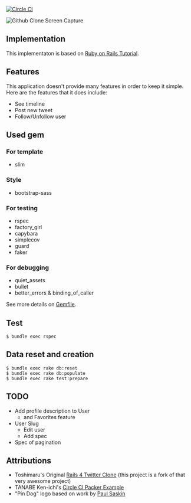 [![Circle CI](https://circleci.com/gh/Spantree/barker.svg?style=svg)](https://circleci.com/gh/Spantree/barker)

![Github Clone Screen Capture](https://cloud.githubusercontent.com/assets/803398/5903211/acdfe32c-a5c3-11e4-8171-b5ab2c3ef806.png)

## Implementation

This implementaton is based on [Ruby on Rails Tutorial](http://ruby.railstutorial.org/ruby-on-rails-tutorial-book).

## Features

This application doesn't provide many features in order to keep it simple. Here are the features that it does include:

* See timeline
* Post new tweet
* Follow/Unfollow user

## Used gem

### For template
* slim

### Style
* bootstrap-sass

### For testing
* rspec
* factory_girl
* capybara
* simplecov
* guard
* faker

### For debugging
* quiet_assets
* bullet
* better_errors & binding_of_caller

See more details on [Gemfile](https://github.com/toshimaru/Rails-4-Twitter-Clone/blob/master/Gemfile).

## Test

    $ bundle exec rspec

## Data reset and creation

    $ bundle exec rake db:reset
    $ bundle exec rake db:populate
    $ bundle exec rake test:prepare

## TODO

* Add profile description to User
  * and Favorites feature
* User Slug
  * Edit user
  * Add spec
* Spec of pagination

## Attributions

* Toshimaru's Original [Rails 4 Twitter Clone](https://github.com/toshimaru/Rails-4-Twitter-Clone) (this project is a fork of that very awesome project)
* TANABE Ken-ichi's [Circle CI Packer Example](https://github.com/nabeken/circleci-packer-example)
* "Pin Dog" logo based on work by [Paul Saskin](https://dribbble.com/shots/1074140-Pin-dog)
